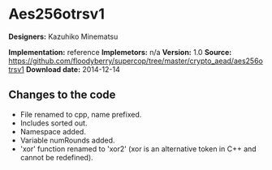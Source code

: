 # Aes256otrsv1

**Designers:** Kazuhiko Minematsu

**Implementation:** reference
**Implemetors:** n/a
**Version:** 1.0
**Source:** https://github.com/floodyberry/supercop/tree/master/crypto_aead/aes256otrsv1
**Download date:** 2014-12-14

## Changes to the code

* File renamed to cpp, name prefixed.
* Includes sorted out.
* Namespace added.
* Variable numRounds added.
* 'xor' function renamed to 'xor2' (xor is an alternative token in C++ and cannot be redefined).
